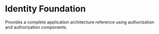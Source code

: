 # Identity Foundation

Provides a complete application architecture reference using authorization and
authorization components.
